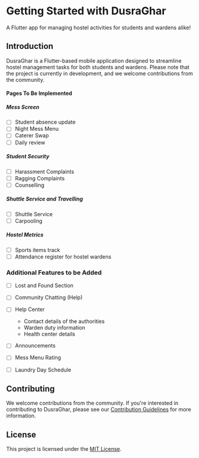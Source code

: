 # Getting Started with DusraGhar

A Flutter app for managing hostel activities for students and wardens alike!

## Introduction

DusraGhar is a Flutter-based mobile application designed to streamline hostel management tasks for both students and wardens. Please note that the project is currently in development, and we welcome contributions from the community.

#### Pages To Be Implemented

##### Mess Screen

- [ ] Student absence update
- [ ] Night Mess Menu
- [ ] Caterer Swap
- [ ] Daily review

##### Student Security

- [ ] Harassment Complaints
- [ ] Ragging Complaints
- [ ] Counselling

##### Shuttle Service and Travelling

- [ ] Shuttle Service
- [ ] Carpooling

##### Hostel Metrics

- [ ] Sports items track
- [ ] Attendance register for hostel wardens

### Additional Features to be Added

- [ ] Lost and Found Section
- [ ] Community Chatting (Help)
- [ ] Help Center
  - Contact details of the authorities
  - Warden duty information
  - Health center details

- [ ] Announcements
- [ ] Mess Menu Rating
- [ ] Laundry Day Schedule

## Contributing

We welcome contributions from the community. If you're interested in contributing to DusraGhar, please see our [Contribution Guidelines](CONTRIBUTING.md) for more information.

## License

This project is licensed under the [MIT License](LICENSE).
